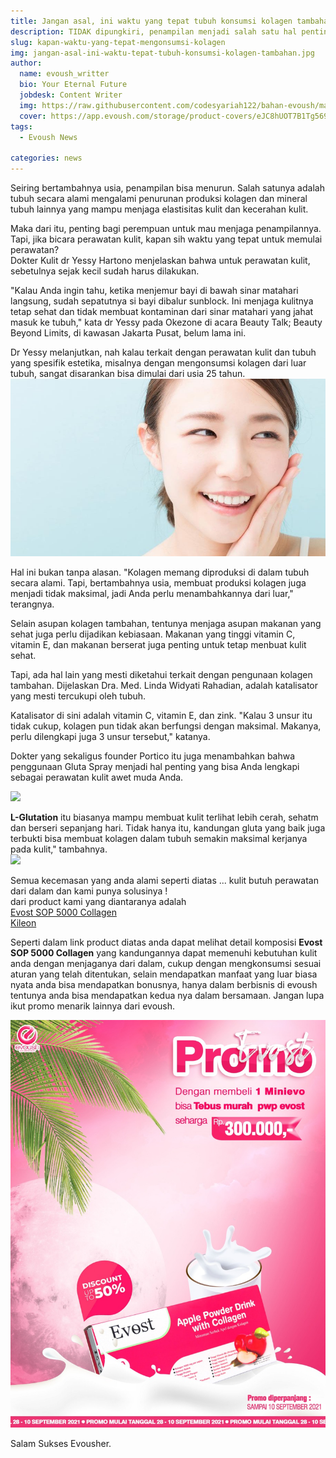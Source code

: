 ```yaml
---
title: Jangan asal, ini waktu yang tepat tubuh konsumsi kolagen tambahan
description: TIDAK dipungkiri, penampilan menjadi salah satu hal penting yang mesti perhatikan. Dari penampilan, kepercayaan diri seseorang bisa dibangun ...
slug: kapan-waktu-yang-tepat-mengonsumsi-kolagen
img: jangan-asal-ini-waktu-tepat-tubuh-konsumsi-kolagen-tambahan.jpg
author:
  name: evoush_writter
  bio: Your Eternal Future
  jobdesk: Content Writer
  img: https://raw.githubusercontent.com/codesyariah122/bahan-evoush/main/images/banner/jumbotron5.jpg
  cover: https://app.evoush.com/storage/product-covers/eJC8hUOT7B1Tg56943hWhsI9KMH8k7CdRe2OFDbo.jpg
tags:
  - Evoush News

categories: news
---  
```


Seiring bertambahnya usia, penampilan bisa menurun. Salah satunya adalah tubuh secara alami mengalami penurunan produksi kolagen dan mineral tubuh lainnya yang mampu menjaga elastisitas kulit dan kecerahan kulit.

Maka dari itu, penting bagi perempuan untuk mau menjaga penampilannya. Tapi, jika bicara perawatan kulit, kapan sih waktu yang tepat untuk memulai perawatan?  
Dokter Kulit dr Yessy Hartono menjelaskan bahwa untuk perawatan kulit, sebetulnya sejak kecil sudah harus dilakukan.

"Kalau Anda ingin tahu, ketika menjemur bayi di bawah sinar matahari langsung, sudah sepatutnya si bayi dibalur sunblock. Ini menjaga kulitnya tetap sehat dan tidak membuat kontaminan dari sinar matahari yang jahat masuk ke tubuh," kata dr Yessy pada Okezone di acara Beauty Talk; Beauty Beyond Limits, di kawasan Jakarta Pusat, belum lama ini.

Dr Yessy melanjutkan, nah kalau terkait dengan perawatan kulit dan tubuh yang spesifik estetika, misalnya dengan mengonsumsi kolagen dari luar tubuh, sangat disarankan bisa dimulai dari usia 25 tahun.  
<img src="https://github.com/evoush-products/bahan_evoush/blob/main/blog/5pt95hpugh9ldkiinp23_14479.jpg?raw=true" class="img-fluid">

Hal ini bukan tanpa alasan. "Kolagen memang diproduksi di dalam tubuh secara alami. Tapi, bertambahnya usia, membuat produksi kolagen juga menjadi tidak maksimal, jadi Anda perlu menambahkannya dari luar," terangnya.

Selain asupan kolagen tambahan, tentunya menjaga asupan makanan yang sehat juga perlu dijadikan kebiasaan. Makanan yang tinggi vitamin C, vitamin E, dan makanan berserat juga penting untuk tetap menbuat kulit sehat.  

Tapi, ada hal lain yang mesti diketahui terkait dengan pengunaan kolagen tambahan. Dijelaskan Dra. Med. Linda Widyati Rahadian, adalah katalisator yang mesti tercukupi oleh tubuh.

Katalisator di sini adalah vitamin C, vitamin E, dan zink. "Kalau 3 unsur itu tidak cukup, kolagen pun tidak akan berfungsi dengan maksimal. Makanya, perlu dilengkapi juga 3 unsur tersebut," katanya.

Dokter yang sekaligus founder Portico itu juga menambahkan bahwa penggunaan Gluta Spray menjadi hal penting yang bisa Anda lengkapi sebagai perawatan kulit awet muda Anda.  

<img src="https://github.com/evoush-products/bahan_evoush/blob/main/bahan_gallery/image/new_products/4.jpg?raw=true" class="img-fluid">  

**L-Glutation** itu biasanya mampu membuat kulit terlihat lebih cerah, sehatm dan berseri sepanjang hari. Tidak hanya itu, kandungan gluta yang baik juga terbukti bisa membuat kolagen dalam tubuh semakin maksimal kerjanya pada kulit," tambahnya.  
<img src="https://raw.githubusercontent.com/evoush-products/bahan_evoush/main/migration_db/product-sliders/dc06b899913a8375d93d7b8e45ea26b2" class="img-fluid">  

Semua kecemasan yang anda alami seperti diatas ... kulit butuh perawatan dari dalam dan kami punya solusinya !  
dari product kami yang diantaranya adalah  
<a href="https://evoush.com/product/Nutrisi/evost-sop-5000-collagen">Evost SOP 5000 Collagen</a>  
<a href="https://evoush.com/product/Nutrisi/kileon">Kileon</a>

Seperti dalam link product diatas anda dapat melihat detail komposisi **Evost SOP 5000 Collagen** yang kandungannya dapat memenuhi kebutuhan kulit anda dengan menjaganya dari dalam, cukup dengan mengkonsumsi sesuai aturan yang telah ditentukan, selain mendapatkan manfaat yang luar biasa nyata anda bisa mendapatkan bonusnya, hanya dalam berbisnis di evoush tentunya anda bisa mendapatkan kedua nya dalam bersamaan.  Jangan lupa ikut promo menarik lainnya dari evoush.  

<img src="https://raw.githubusercontent.com/evoush-products/bahan_evoush/main/promo/promo.jpeg" class="img-fluid">  

Salam Sukses Evousher.

